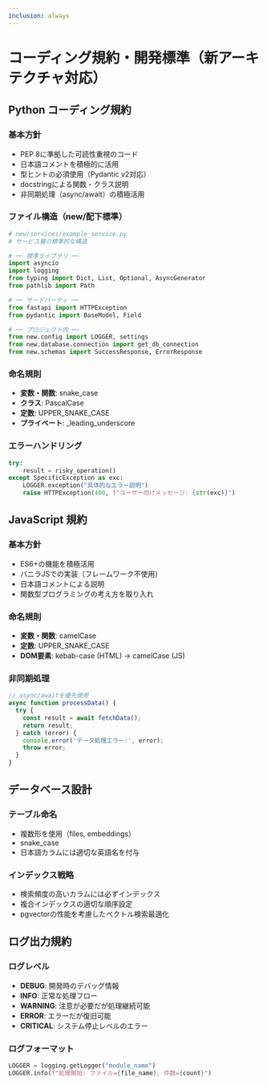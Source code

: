```yaml
---
inclusion: always
---
```


# コーディング規約・開発標準（新アーキテクチャ対応）

## Python コーディング規約

### 基本方針
- PEP 8に準拠した可読性重視のコード
- 日本語コメントを積極的に活用
- 型ヒントの必須使用（Pydantic v2対応）
- docstringによる関数・クラス説明
- 非同期処理（async/await）の積極活用

### ファイル構造（new/配下標準）
```python
# new/services/example_service.py
# サービス層の標準的な構造

# ── 標準ライブラリ ──
import asyncio
import logging
from typing import Dict, List, Optional, AsyncGenerator
from pathlib import Path

# ── サードパーティ ──
from fastapi import HTTPException
from pydantic import BaseModel, Field

# ── プロジェクト内 ──
from new.config import LOGGER, settings
from new.database.connection import get_db_connection
from new.schemas import SuccessResponse, ErrorResponse
```

### 命名規則
- **変数・関数**: snake_case
- **クラス**: PascalCase
- **定数**: UPPER_SNAKE_CASE
- **プライベート**: _leading_underscore

### エラーハンドリング
```python
try:
    result = risky_operation()
except SpecificException as exc:
    LOGGER.exception("具体的なエラー説明")
    raise HTTPException(400, f"ユーザー向けメッセージ: {str(exc)}")
```

## JavaScript 規約

### 基本方針
- ES6+の機能を積極活用
- バニラJSでの実装（フレームワーク不使用）
- 日本語コメントによる説明
- 関数型プログラミングの考え方を取り入れ

### 命名規則
- **変数・関数**: camelCase
- **定数**: UPPER_SNAKE_CASE
- **DOM要素**: kebab-case (HTML) → camelCase (JS)

### 非同期処理
```javascript
// async/awaitを優先使用
async function processData() {
  try {
    const result = await fetchData();
    return result;
  } catch (error) {
    console.error('データ処理エラー:', error);
    throw error;
  }
}
```

## データベース設計

### テーブル命名
- 複数形を使用（files, embeddings）
- snake_case
- 日本語カラムには適切な英語名を付与

### インデックス戦略
- 検索頻度の高いカラムには必ずインデックス
- 複合インデックスの適切な順序設定
- pgvectorの性能を考慮したベクトル検索最適化

## ログ出力規約

### ログレベル
- **DEBUG**: 開発時のデバッグ情報
- **INFO**: 正常な処理フロー
- **WARNING**: 注意が必要だが処理継続可能
- **ERROR**: エラーだが復旧可能
- **CRITICAL**: システム停止レベルのエラー

### ログフォーマット
```python
LOGGER = logging.getLogger("module_name")
LOGGER.info(f"処理開始: ファイル={file_name}, 件数={count}")
```